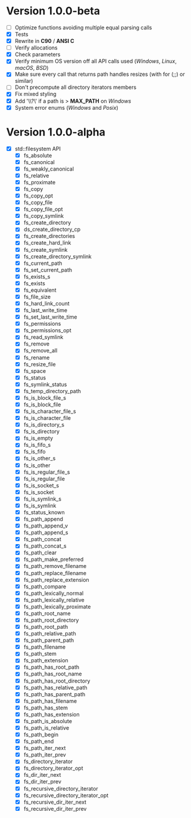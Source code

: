 # Version 1.0.0-beta

 - [ ] Optimize functions avoiding multiple equal parsing calls
 - [X] Tests
 - [X] Rewrite in **C90** / **ANSI C**
 - [ ] Verify allocations
 - [X] Check parameters
 - [X] Verify minimum OS version off all API calls used (*Windows*, *Linux*, *macOS*, *BSD*)
 - [X] Make sure every call that returns path handles resizes (with for (;;) or similar)
 - [ ] Don't precompute all directory iterators members
 - [X] Fix mixed styling
 - [X] Add '\\\\?\\' if a path is > **MAX_PATH** on *Windows*
 - [X] System error enums (*Windows* and *Posix*)

# Version 1.0.0-alpha

 - [X] std::filesystem API
   - [X] fs_absolute
   - [X] fs_canonical
   - [X] fs_weakly_canonical
   - [X] fs_relative
   - [X] fs_proximate
   - [X] fs_copy
   - [X] fs_copy_opt
   - [X] fs_copy_file
   - [X] fs_copy_file_opt
   - [X] fs_copy_symlink
   - [X] fs_create_directory
   - [X] ds_create_directory_cp
   - [X] fs_create_directories
   - [X] fs_create_hard_link
   - [X] fs_create_symlink
   - [X] fs_create_directory_symlink
   - [X] fs_current_path
   - [X] fs_set_current_path
   - [X] fs_exists_s
   - [X] fs_exists
   - [X] fs_equivalent
   - [X] fs_file_size
   - [X] fs_hard_link_count
   - [X] fs_last_write_time
   - [X] fs_set_last_write_time
   - [X] fs_permissions
   - [X] fs_permissions_opt
   - [X] fs_read_symlink
   - [X] fs_remove
   - [X] fs_remove_all
   - [X] fs_rename
   - [X] fs_resize_file
   - [X] fs_space
   - [X] fs_status
   - [X] fs_symlink_status
   - [X] fs_temp_directory_path
   - [X] fs_is_block_file_s
   - [X] fs_is_block_file
   - [X] fs_is_character_file_s
   - [X] fs_is_character_file
   - [X] fs_is_directory_s
   - [X] fs_is_directory
   - [X] fs_is_empty
   - [X] fs_is_fifo_s
   - [X] fs_is_fifo
   - [X] fs_is_other_s
   - [X] fs_is_other
   - [X] fs_is_regular_file_s
   - [X] fs_is_regular_file
   - [X] fs_is_socket_s
   - [X] fs_is_socket
   - [X] fs_is_symlink_s
   - [X] fs_is_symlink
   - [X] fs_status_known
   - [X] fs_path_append
   - [X] fs_path_append_v
   - [X] fs_path_append_s
   - [X] fs_path_concat
   - [X] fs_path_concat_s
   - [X] fs_path_clear
   - [X] fs_path_make_preferred
   - [X] fs_path_remove_filename
   - [X] fs_path_replace_filename
   - [X] fs_path_replace_extension
   - [X] fs_path_compare
   - [X] fs_path_lexically_normal
   - [X] fs_path_lexically_relative
   - [X] fs_path_lexically_proximate
   - [X] fs_path_root_name
   - [X] fs_path_root_directory
   - [X] fs_path_root_path
   - [X] fs_path_relative_path
   - [X] fs_path_parent_path
   - [X] fs_path_filename
   - [X] fs_path_stem
   - [X] fs_path_extension
   - [X] fs_path_has_root_path
   - [X] fs_path_has_root_name
   - [X] fs_path_has_root_directory
   - [X] fs_path_has_relative_path
   - [X] fs_path_has_parent_path
   - [X] fs_path_has_filename
   - [X] fs_path_has_stem
   - [X] fs_path_has_extension
   - [X] fs_path_is_absolute
   - [X] fs_path_is_relative
   - [X] fs_path_begin
   - [X] fs_path_end
   - [X] fs_path_iter_next
   - [X] fs_path_iter_prev
   - [X] fs_directory_iterator
   - [X] fs_directory_iterator_opt
   - [X] fs_dir_iter_next
   - [X] fs_dir_iter_prev
   - [X] fs_recursive_directory_iterator
   - [X] fs_recursive_directory_iterator_opt
   - [X] fs_recursive_dir_iter_next
   - [X] fs_recursive_dir_iter_prev
